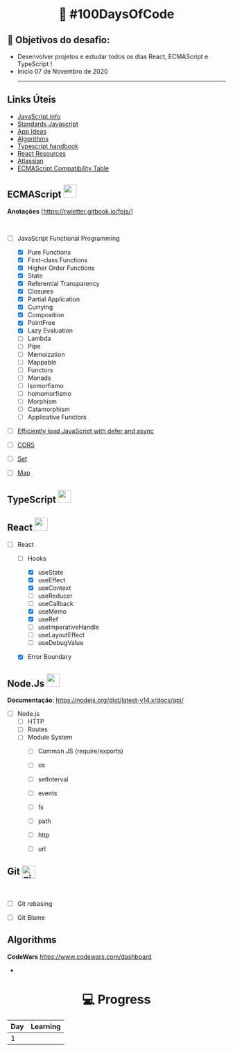 
<h1 align="center">
   🚀 #100DaysOfCode
</h1>



## 🎯 Objetivos do desafio: 
- Desenvolver projetos e estudar todos os dias React, ECMAScript e TypeScript !
- Início 07 de Novembro de 2020 <hr>




## Links Úteis

- [JavaScript.info](https://javascript.info/)
- [Standards Javascript](https://standardjs.com/rules.html)
- [App Ideas](https://github.com/florinpop17/app-ideas)
- [Algorithms](https://github.com/trekhleb/javascript-algorithms)
- [Typescript handbook](https://jorgedacostaza.gitbook.io/typescript-pt/project/compilation-context/tsconfig)
- [React Resources](https://reactresources.com/)
- [Atlassian](https://www.atlassian.com/br/git/tutorials/merging-vs-rebasing)
- [ECMAScript Compatibility Table](https://kangax.github.io/compat-table/es2016plus/)




## ECMAScript <img src="https://img.icons8.com/color/144/000000/javascript.png" width="30"/>

**Anotações** [https://rwietter.gitbook.io/fpjs/]

<br/>

- [ ] JavaScript Functional Programming
  - [x] Pure Functions
  - [x] First-class Functions
  - [x] Higher Order Functions
  - [x] State
  - [x] Referential Transparency
  - [x] Closures
  - [x] Partial Application
  - [x] Currying
  - [x] Composition
  - [x] PointFree
  - [x] Lazy Evaluation
  - [ ] Lambda
  - [ ] Pipe
  - [ ] Memoization
  - [ ] Mappable
  - [ ] Functors
  - [ ] Monads
  - [ ] Isomorfismo
  - [ ] homomorfismo
  - [ ] Morphism
  - [ ] Catamorphism
  - [ ] Applicative Functors
- [ ] <a href="https://flaviocopes.com/javascript-async-defer/">Efficiently load JavaScript with defer and async</a>
- [ ] <a href="https://flaviocopes.com/cors/">CORS</a>
- [ ] <a href="#">Set</a>
- [ ] <a href="#">Map</a>



## TypeScript <img src="https://img.icons8.com/color/144/000000/typescript.png" width="30"/>



## React <img src="https://img.icons8.com/nolan/128/react-native.png" width="30"/>

- [ ] React
   - [ ] Hooks
      - [x] useState
      - [x] useEffect
      - [x] useContext
      - [ ] useReducer
      - [ ] useCallback
      - [x] useMemo
      - [x] useRef
      - [ ] useImperativeHandle
      - [ ] useLayoutEffect
      - [ ] useDebugValue
   - [x] Error Boundary



## Node.Js <img src="https://img.icons8.com/color/144/000000/nodejs.png" width="30"/>

**Documentação**: https://nodejs.org/dist/latest-v14.x/docs/api/ <br>

- [ ] Node.js
   - [ ] HTTP
   - [ ] Routes
   - [ ] Module System
      - [ ] Common JS (require/exports)
      - [ ] os
      - [ ] setInterval
      - [ ] events
      - [ ] fs
      - [ ] path
      - [ ] http
      - [ ] url
 
 
 
 ## Git <img align="center" src="https://github.githubassets.com/images/modules/logos_page/Octocat.png" alt="git" width="30"/>
 
 <br/>

- [ ] Git rebasing
- [ ] Git Blame



## Algorithms

**CodeWars** https://www.codewars.com/dashboard

- []()




 <h1 align="center">
   💻 Progress
</h1> 

|Day        | Learning          |
| --------  | ----------------- |
| 1 |       |                   |
